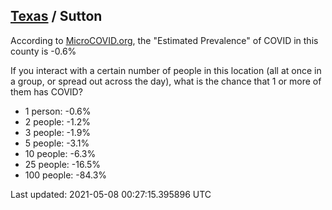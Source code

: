 
## [Texas](/united-states/texas) / Sutton

According to [MicroCOVID.org](http://microcovid.org),
the "Estimated Prevalence" of COVID in this county is -0.6%

If you interact with a certain number of people in this location
(all at once in a group, or spread out across the day), what is the chance that
1 or more of them has COVID?

- 1 person: -0.6%
- 2 people: -1.2%
- 3 people: -1.9%
- 5 people: -3.1%
- 10 people: -6.3%
- 25 people: -16.5%
- 100 people: -84.3%

Last updated: 2021-05-08 00:27:15.395896 UTC
